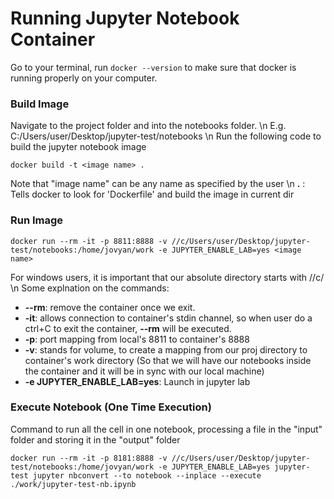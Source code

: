 # Running Jupyter Notebook Container

Go to your terminal, run `docker --version` to make sure that docker is running properly on your computer.

### Build Image

Navigate to the project folder and into the notebooks folder.  \n
E.g. C:/Users/user/Desktop/jupyter-test/notebooks  \n 
Run the following code to build the jupyter notebook image
```
docker build -t <image name> .
```
Note that "image name" can be any name as specified by the user  \n 
**.** : Tells docker to look for 'Dockerfile' and build the image in current dir

### Run Image
```
docker run --rm -it -p 8811:8888 -v //c/Users/user/Desktop/jupyter-test/notebooks:/home/jovyan/work -e JUPYTER_ENABLE_LAB=yes <image name>
```
For windows users, it is important that our absolute directory starts with //c/ \n
Some explnation on the commands:
- **--rm**: remove the container once we exit.
- **-it**: allows connection to container's stdin channel, so when user do a ctrl+C to exit the container, **--rm** will be executed.
- **-p**: port mapping from local's 8811 to container's 8888
- **-v**: stands for volume, to create a mapping from our proj directory to container's work directory (So that we will have our notebooks inside the container and it will be in sync with our local machine)
- **-e JUPYTER_ENABLE_LAB=yes**: Launch in jupyter lab

### Execute Notebook (One Time Execution)
Command to run all the cell in one notebook, processing a file in the "input" folder and storing it in the "output" folder
```
docker run --rm -it -p 8181:8888 -v //c/Users/user/Desktop/jupyter-test/notebooks:/home/jovyan/work -e JUPYTER_ENABLE_LAB=yes jupyter-test jupyter nbconvert --to notebook --inplace --execute ./work/jupyter-test-nb.ipynb
```
